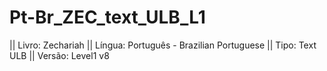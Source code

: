 # Pt-Br_ZEC_text_ULB_L1

|| Livro: Zechariah
|| Língua: Português - Brazilian Portuguese
|| Tipo: Text ULB
|| Versão: Level1 v8